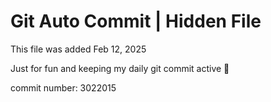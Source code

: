 # Git Auto Commit | Hidden File

This file was added Feb 12, 2025

Just for fun and keeping my daily git commit active 🤪

commit number: 3022015
